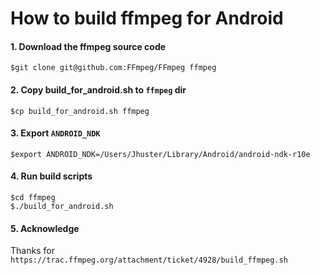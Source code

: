 # How to build ffmpeg for Android

#### 1. Download the ffmpeg source code

```
$git clone git@github.com:FFmpeg/FFmpeg ffmpeg
```

#### 2. Copy build_for_android.sh to `ffmpeg` dir

```
$cp build_for_android.sh ffmpeg
```

#### 3. Export `ANDROID_NDK`

```
$export ANDROID_NDK=/Users/Jhuster/Library/Android/android-ndk-r10e
```

#### 4. Run build scripts

```
$cd ffmpeg
$./build_for_android.sh
```

#### 5. Acknowledge

Thanks for `https://trac.ffmpeg.org/attachment/ticket/4928/build_ffmpeg.sh`

